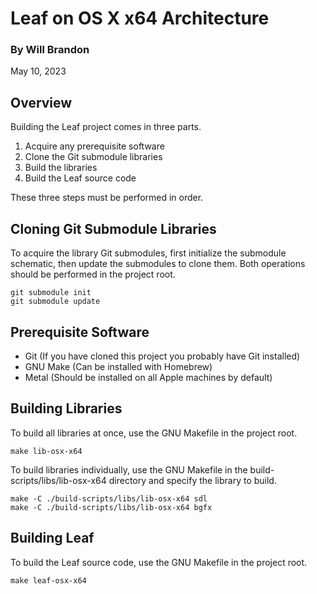 # Leaf on OS X x64 Architecture

### By Will Brandon
May 10, 2023


## Overview
Building the Leaf project comes in three parts.

 1. Acquire any prerequisite software
 2. Clone the Git submodule libraries
 3. Build the libraries
 4. Build the Leaf source code

These three steps must be performed in order.


## Cloning Git Submodule Libraries
To acquire the library Git submodules, first initialize the submodule schematic, then update the submodules to clone them. Both operations should be performed in the project root.

    git submodule init
    git submodule update


## Prerequisite Software

 * Git (If you have cloned this project you probably have Git installed)
 * GNU Make (Can be installed with Homebrew)
 * Metal (Should be installed on all Apple machines by default)


## Building Libraries
To build all libraries at once, use the GNU Makefile in the project root.

    make lib-osx-x64

To build libraries individually, use the GNU Makefile in the build-scripts/libs/lib-osx-x64 directory and specify the library to build.

    make -C ./build-scripts/libs/lib-osx-x64 sdl
    make -C ./build-scripts/libs/lib-osx-x64 bgfx


## Building Leaf

To build the Leaf source code, use the GNU Makefile in the project root.

    make leaf-osx-x64
